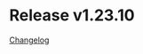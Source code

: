 # Release v1.23.10
[Changelog](https://github.com/opentelekomcloud/terraform-provider-opentelekomcloud/blob/devel/CHANGELOG.md#12310-may-6-2021)